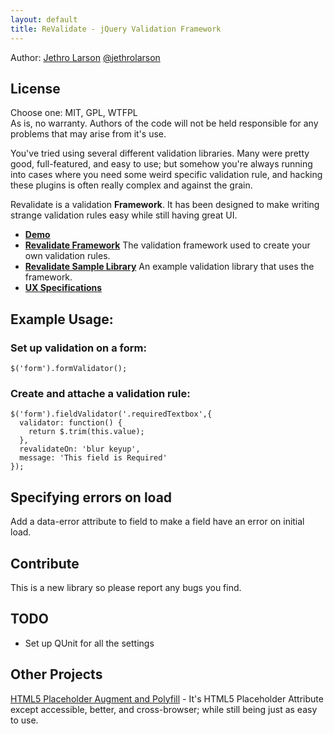 ```yaml
---
layout: default
title: ReValidate - jQuery Validation Framework
---
```


Author: [Jethro Larson](http://github.com/jethrolarson) [@jethrolarson](http://twitter.com/jethrolarson)

License
-------
Choose one: MIT, GPL, WTFPL  
As is, no warranty. Authors of the code will not be held responsible for any problems that may arise from it's use.

You've tried using several different validation libraries. Many were pretty good, full-featured, and easy to use; but somehow you're always running into cases where you need some weird specific validation rule, and hacking these plugins is often really complex and against the grain.

Revalidate is a validation **Framework**. It has been designed to make writing strange validation rules easy while still having great UI.

* **[Demo](http://jethrolarson.github.com/revalidate/examples/index.html)**
* **[Revalidate Framework](http://jethrolarson.github.com/revalidate/docs/validation.html)**
  The validation framework used to create your own validation rules.  
* **[Revalidate Sample Library](http://jethrolarson.github.com/revalidate/docs/validation.lib.html)**
  An example validation library that uses the framework.
* **[UX Specifications](http://jethrolarson.github.com/revalidate/docs/ux-specs.html)**



Example Usage:
--------------

### Set up validation on a form:

    $('form').formValidator();

### Create and attache a validation rule:

    $('form').fieldValidator('.requiredTextbox',{
      validator: function() {
        return $.trim(this.value);
      },
      revalidateOn: 'blur keyup',
      message: 'This field is Required'
    });

Specifying errors on load
-------------------------
Add a data-error attribute to field to make a field have an error on initial load. 

Contribute
----------
This is a new library so please report any bugs you find.

TODO
----
* Set up QUnit for all the settings

Other Projects
--------------
[HTML5 Placeholder Augment and Polyfill](http://jethrolarson.github.com/placeholder-augment/) - It's HTML5 Placeholder Attribute except accessible, better, and cross-browser; while still being just as easy to use.
